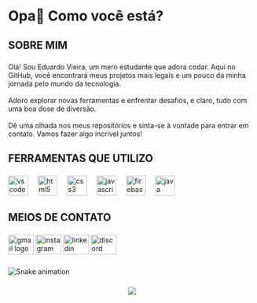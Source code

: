 <h1 align="left">Opa👋 Como você está?</h1>

###

<h2 align="left">SOBRE MIM</h2>

###

<p align="left">Olá! Sou Eduardo Vieira, um mero estudante que adora codar. Aqui no GitHub, você encontrará meus projetos mais legais e um pouco da minha jornada pelo mundo da tecnologia.<br><br>Adoro explorar novas ferramentas e enfrentar desafios, e claro, tudo com uma boa dose de diversão. <br><br>Dê uma olhada nos meus repositórios e sinta-se à vontade para entrar em contato. Vamos fazer algo incrível juntos!</p>

###

<h2 align="left">FERRAMENTAS QUE UTILIZO</h2>

###

<div align="left">
  <img src="https://cdn.jsdelivr.net/gh/devicons/devicon/icons/vscode/vscode-original.svg" height="40" alt="vscode logo"  />
  <img width="12" />
  <img src="https://cdn.jsdelivr.net/gh/devicons/devicon/icons/html5/html5-original.svg" height="40" alt="html5 logo"  />
  <img width="12" />
  <img src="https://cdn.jsdelivr.net/gh/devicons/devicon/icons/css3/css3-original.svg" height="40" alt="css3 logo"  />
  <img width="12" />
  <img src="https://cdn.jsdelivr.net/gh/devicons/devicon/icons/javascript/javascript-original.svg" height="40" alt="javascript logo"  />
  <img width="12" />
  <img src="https://cdn.jsdelivr.net/gh/devicons/devicon/icons/firebase/firebase-plain.svg" height="40" alt="firebase logo"  />
  <img width="12" />
  <img src="https://cdn.jsdelivr.net/gh/devicons/devicon/icons/java/java-original.svg" height="40" alt="java logo"  />
</div>

###

<h2 align="left">MEIOS DE CONTATO</h2>

###

<div align="left">
  <img src="https://raw.githubusercontent.com/maurodesouza/profile-readme-generator/master/src/assets/icons/social/gmail/default.svg" width="52" height="40" alt="gmail logo"  />
  <img src="https://raw.githubusercontent.com/maurodesouza/profile-readme-generator/master/src/assets/icons/social/instagram/default.svg" width="52" height="40" alt="instagram logo"  />
  <img src="https://raw.githubusercontent.com/maurodesouza/profile-readme-generator/master/src/assets/icons/social/linkedin/default.svg" width="52" height="40" alt="linkedin logo"  />
  <img src="https://raw.githubusercontent.com/maurodesouza/profile-readme-generator/master/src/assets/icons/social/discord/default.svg" width="52" height="40" alt="discord logo"  />
</div>

###

###

<img src="https://raw.githubusercontent.com/eduxzr/eduxzr/output/snake.svg" alt="Snake animation" />

###

###

<div align="center">
  <img src="https://profile-counter.glitch.me/eduxzr/count.svg?"  />
</div>

###

